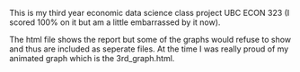This is my third year economic data science class project UBC ECON 323 (I scored 100% on it but am a little embarrassed by it now). 

The html file shows the report but some of the graphs would refuse to show and thus are included as seperate files. At the time I was really proud of my animated
graph which is the 3rd_graph.html. 
